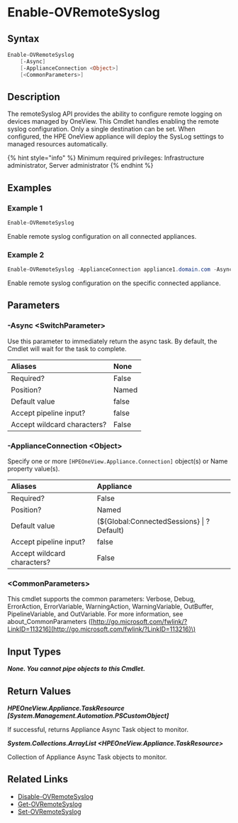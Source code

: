 ﻿---
description: Enable remote syslog.
---

# Enable-OVRemoteSyslog

## Syntax

```powershell
Enable-OVRemoteSyslog
    [-Async]
    [-ApplianceConnection <Object>]
    [<CommonParameters>]
```

## Description

The remoteSyslog API provides the ability to configure remote logging on devices managed by OneView.  This Cmdlet handles enabling the remote syslog configuration.  Only a single destination can be set.  When configured, the HPE OneView appliance will deploy the SysLog settings to managed resources automatically.

{% hint style="info" %}
Minimum required privileges: Infrastructure administrator, Server administrator
{% endhint %}

## Examples

###  Example 1 

```powershell
Enable-OVRemoteSyslog
```

Enable remote syslog configuration on all connected appliances.

###  Example 2 

```powershell
Enable-OVRemoteSyslog -ApplianceConnection appliance1.domain.com -Async | Wait-OVTaskComplete
```

Enable remote syslog configuration on the specific connected appliance.

## Parameters

### -Async &lt;SwitchParameter&gt;

Use this parameter to immediately return the async task.  By default, the Cmdlet will wait for the task to complete.

| Aliases | None |
| :--- | :--- |
| Required? | False |
| Position? | Named |
| Default value | false |
| Accept pipeline input? | false |
| Accept wildcard characters? | False |

### -ApplianceConnection &lt;Object&gt;

Specify one or more `[HPEOneView.Appliance.Connection]` object(s) or Name property value(s).

| Aliases | Appliance |
| :--- | :--- |
| Required? | False |
| Position? | Named |
| Default value | (${Global:ConnectedSessions} &vert; ? Default) |
| Accept pipeline input? | false |
| Accept wildcard characters? | False |

### &lt;CommonParameters&gt;

This cmdlet supports the common parameters: Verbose, Debug, ErrorAction, ErrorVariable, WarningAction, WarningVariable, OutBuffer, PipelineVariable, and OutVariable. For more information, see about\_CommonParameters \([http://go.microsoft.com/fwlink/?LinkID=113216](http://go.microsoft.com/fwlink/?LinkID=113216)\)

## Input Types

_**None. You cannot pipe objects to this Cmdlet.**_

## Return Values

_**HPEOneView.Appliance.TaskResource [System.Management.Automation.PSCustomObject]**_

If successful, returns Appliance Async Task object to monitor.

_**System.Collections.ArrayList <HPEOneView.Appliance.TaskResource>**_

Collection of Appliance Async Task objects to monitor.

## Related Links

* [Disable-OVRemoteSyslog](disable-ovremotesyslog.md)
* [Get-OVRemoteSyslog](get-ovremotesyslog.md)
* [Set-OVRemoteSyslog](set-ovremotesyslog.md)
